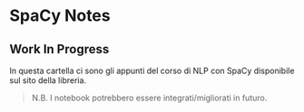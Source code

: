 # SpaCy Notes

## Work In Progress

In questa cartella ci sono gli appunti del corso di NLP con SpaCy disponibile sul sito della libreria.

> N.B. I notebook potrebbero essere integrati/migliorati in futuro.
